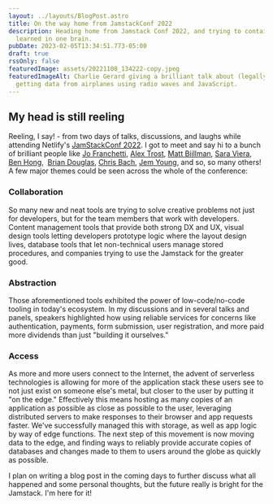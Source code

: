 ```yaml
---
layout: ../layouts/BlogPost.astro
title: On the way home from JamstackConf 2022
description: Heading home from Jamstack Conf 2022, and trying to contain all I
  learned in one brain.
pubDate: 2023-02-05T13:34:51.773-05:00
draft: true
rssOnly: false
featuredImage: assets/20221108_134222-copy.jpeg
featuredImageAlt: Charlie Gerard giving a brilliant talk about (legally!)
  getting data from airplanes using radio waves and JavaScript.
---
```

## My head is still reeling

Reeling, I say! - from two days of talks, discussions, and laughs while attending Netlify's [JamStackConf 2022](). I got to meet and say hi to a bunch of brilliant people like [Jo Franchetti](https://github.com/thisisjofrank), [Alex Trost](https://github.com/trostcodes), [Matt Biillman](https://twitter.com/biilmann), [Sara Viera](https://twitter.com/NikkitaFTW), [Ben Hong](https://twitter.com/bencodezen),  [Brian Douglas](https://twitter.com/bdougieyo), [Chris Bach](https://twitter.com/chr_bach), [Jem Young](https://twitter.com/JemYoung), and so, so many others! A few major themes could be seen across the whole of the conference:

### Collaboration

So many new and neat tools are trying to solve creative problems not just for developers, but for the team members that work with developers. Content management tools that provide both strong DX and UX, visual design tools letting developers prototype logic where the layout design lives, database tools that let non-technical users manage stored procedures, and companies trying to use the Jamstack for the greater good.

### Abstraction

Those aforementioned tools exhibited the power of low-code/no-code tooling in today's ecosystem. In my discussions and in several talks and panels, speakers highlighted how using reliable services for concerns like authentication, payments, form submission, user registration, and more paid more dividends than just "building it ourselves."

### Access

As more and more users connect to the Internet, the advent of serverless technologies is allowing for more of the application stack these users see to not just exist on someone else's metal, but closer to the user by putting it "on the edge." Effectively this means hosting as many copies of an application as possible as close as possible to the user, leveraging distributed servers to make responses to their browser and app requests faster. We've successfully managed this with storage, as well as app logic by way of edge functions. The next step of this movement is now moving data to the edge, and finding ways to reliably provide accurate copies of databases and changes made to them to users around the globe as quickly as possible.

I plan on writing a blog post in the coming days to further discuss what all happened and some personal thoughts, but the future really is bright for the Jamstack. I'm here for it!
